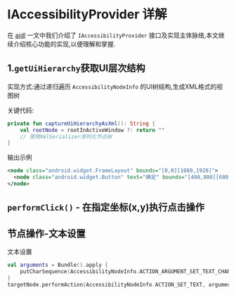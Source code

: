 # IAccessibilityProvider 详解

在 [aidl](aidl.md) 一文中我们介绍了 `IAccessibilityProvider` 接口及实现主体脉络,本文继续介绍核心功能的实现,以便理解和掌握.

## 1.`getUiHierarchy`获取UI层次结构

实现方式:通过递归遍历 `AccessibilityNodeInfo` 的UI树结构,生成XML格式的视图树

关键代码:

```kotlin
private fun captureUiHierarchyAsXml(): String {
    val rootNode = rootInActiveWindow ?: return ""
    // 使用XmlSerializer序列化节点树
}

```

输出示例

```xml
<node class="android.widget.FrameLayout" bounds="[0,0][1080,1920]">
  <node class="android.widget.Button" text="确定" bounds="[400,800][680,920]"/>
</node>

```

## `performClick()` - 在指定坐标(x,y)执行点击操作

## 节点操作-文本设置

文本设置

```kotlin
val arguments = Bundle().apply {
    putCharSequence(AccessibilityNodeInfo.ACTION_ARGUMENT_SET_TEXT_CHARSEQUENCE, text)
}
targetNode.performAction(AccessibilityNodeInfo.ACTION_SET_TEXT, arguments)
```
